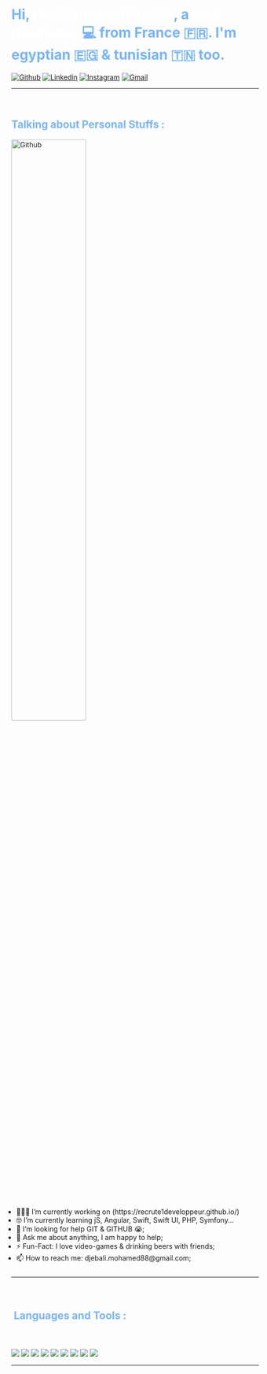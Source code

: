 <h1 style= "color: #77B5FE">Hi, <strong style="color: white">I'm Mohamed Djebali</strong>, a <strong style="color: white">web developer</strong> 💻 from France 🇫🇷. I'm egyptian 🇪🇬 & tunisian 🇹🇳 too. </h1>


[![Github](https://img.shields.io/badge/-Github-000?style=flat&logo=Github&logoColor=white)](https://github.com/Nouster)
[![Linkedin](https://img.shields.io/badge/-LinkedIn-blue?style=flat&logo=Linkedin&logoColor=white)](https://www.linkedin.com/in/mohamed-djebali-developpeur-web/)
[![Instagram](https://img.shields.io/badge/-Instagram-c13584?style=flat&labelColor=c13584&logo=instagram&logoColor=white)](https://www.instagram.com/mohamed_djebali/?hl=fr)
[![Gmail](https://img.shields.io/badge/-Gmail-c14438?style=flat&logo=Gmail&logoColor=white)](mailto:djebali.mohamed88@gmail.com)
<hr>

&nbsp;

<h2 style= "color: #77B5FE">Talking about Personal Stuffs :</h2>
<div>
<img width="55%" alt="Github" src="https://raw.githubusercontent.com/onimur/.github/master/.resources/git-header.svg"/>
</div>
<ul style = "padding : 10px">
<li>👨🏽‍💻 I’m currently working on (https://recrute1developpeur.github.io/)</li>
<li>🤓 I’m currently learning jS, Angular, Swift, Swift UI, PHP, Symfony...</li>
<li>🤔 I’m looking for help GIT & GITHUB 😭;</li>
<li>💬 Ask me about anything, I am happy to help;</li>
<li>⚡️ Fun-Fact: I love video-games & drinking beers with friends;</li>
<li>📫 How to reach me: djebali.mohamed88@gmail.com;</li>
</ul>

<hr>
&nbsp;

<h2 style = "margin-bottom : 50px; padding: 5; color:#77B5FE ">Languages and Tools :</h2>
<div>
<img src="https://img.shields.io/badge/-html-000?style=for-the-badge&logo=HTML5">
<img src="https://img.shields.io/badge/-CSS3-000?style=for-the-badge&logo=CSS3&logoColor=1572B6">
<img src="https://img.shields.io/badge/-WOrdpress-000?style=for-the-badge&logo=WordPress&logoColor=white">
<img src="https://img.shields.io/badge/-JavaScript-000?style=for-the-badge&logo=JavaScript&logoColor=F7DF1E">
<img src="https://img.shields.io/badge/-Swift-000?style=for-the-badge&logo=Swift&logoColor=orange">
<img src="https://img.shields.io/badge/-PHP-000?style=for-the-badge&logo=PHP">
<img src="https://img.shields.io/badge/-Symfony-000?style=for-the-badge&logo=Symfony">
<img src="https://img.shields.io/badge/-Angular-000?style=for-the-badge&logo=Angular">
<img src="https://img.shields.io/badge/-SQL-000?style=for-the-badge&logo=sql">
</div>
<hr>
 

